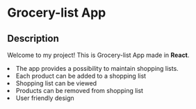# Grocery-list App
## Description
Welcome to my project! This is Grocery-list App made in **React**.

<li>The app provides a possibility to maintain shopping lists.
<li>Each product can be added to a shopping list
<li>Shopping list can be viewed
<li>Products can be removed from shopping list
<li>User friendly design</li>

